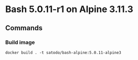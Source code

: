 # Bash 5.0.11-r1 on Alpine 3.11.3

## Commands

### Build image

```
docker build . -t satodo/bash-alpine:5.0.11-alpine3
```

